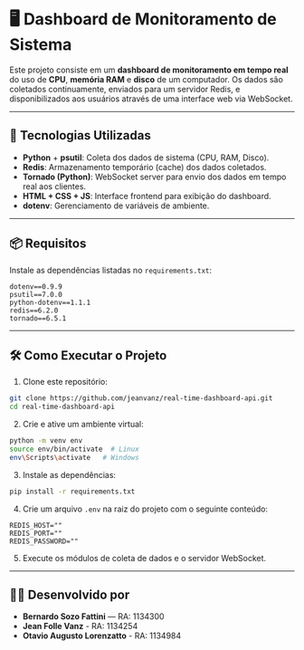# 🖥️ Dashboard de Monitoramento de Sistema

Este projeto consiste em um **dashboard de monitoramento em tempo real** do uso de **CPU**, **memória RAM** e **disco** de um computador. Os dados são coletados continuamente, enviados para um servidor Redis, e disponibilizados aos usuários através de uma interface web via WebSocket.

---

## 🚀 Tecnologias Utilizadas

- **Python** + **psutil**: Coleta dos dados de sistema (CPU, RAM, Disco).
- **Redis**: Armazenamento temporário (cache) dos dados coletados.
- **Tornado (Python)**: WebSocket server para envio dos dados em tempo real aos clientes.
- **HTML + CSS + JS**: Interface frontend para exibição do dashboard.
- **dotenv**: Gerenciamento de variáveis de ambiente.

---

## 📦 Requisitos

Instale as dependências listadas no `requirements.txt`:

```
dotenv==0.9.9
psutil==7.0.0
python-dotenv==1.1.1
redis==6.2.0
tornado==6.5.1
```

---

## 🛠️ Como Executar o Projeto

1. Clone este repositório:

```bash
git clone https://github.com/jeanvanz/real-time-dashboard-api.git
cd real-time-dashboard-api
```

2. Crie e ative um ambiente virtual:

```bash
python -m venv env
source env/bin/activate  # Linux
env\Scripts\activate   # Windows
```

3. Instale as dependências:

```bash
pip install -r requirements.txt
```

4. Crie um arquivo `.env` na raiz do projeto com o seguinte conteúdo:

```
REDIS_HOST=""
REDIS_PORT=""
REDIS_PASSWORD=""
```

5. Execute os módulos de coleta de dados e o servidor WebSocket.

---

## 👨‍💻 Desenvolvido por

- **Bernardo Sozo Fattini** — RA: 1134300  
- **Jean Folle Vanz** - RA: 1134254
- **Otavio Augusto Lorenzatto** - RA: 1134984
